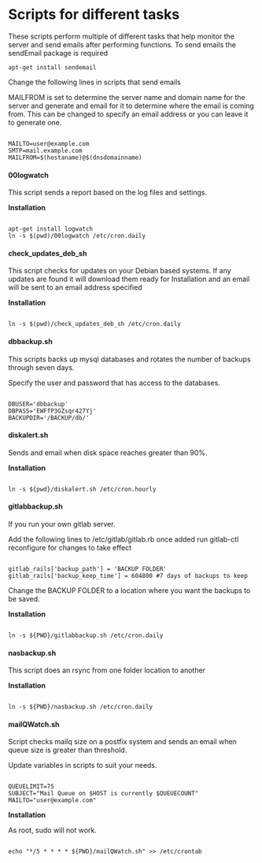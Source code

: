 Scripts for different tasks
===========================

These scripts perform multiple of different tasks that help monitor the server and send emails after performing functions.
To send emails the sendEmail package is required

<pre><code>apt-get install sendemail</code></pre>

Change the following lines in scripts that send emails

MAILFROM is set to determine the server name and domain name for the server and generate and email for it to determine where the email is coming from. This can be changed to specify an email address or you can leave it to generate one.

<pre><code>
MAILTO=user@example.com
SMTP=mail.example.com
MAILFROM=$(hostaname)@$(dnsdomainname)
</code></pre>

#### 00logwatch

This script sends a report based on the log files and settings.

<b>Installation</b>
<pre><code>
apt-get install logwatch
ln -s $(pwd)/00logwatch /etc/cron.daily
</code></pre>

#### check_updates_deb_sh

This script checks for updates on your Debian based systems. If any updates are found it will download them ready for Installation and an email will be sent to an email address specified

<b>Installation</b>
<pre><code>
ln -s $(pwd)/check_updates_deb_sh /etc/cron.daily
</code></pre>

#### dbbackup.sh

This scripts backs up mysql databases and rotates the number of backups through seven days.

Specify the user and password that has access to the databases.

<pre><code>
DBUSER='dbbackup'
DBPASS='EWFfP3GZsqr427Yj'
BACKUPDIR='/BACKUP/db/'
</code></pre>

#### diskalert.sh

Sends and email when disk space reaches greater than 90%.

<b>Installation</b>
<pre><code>
ln -s ${pwd}/diskalert.sh /etc/cron.hourly
</code></pre>

#### gitlabbackup.sh

If you run your own gitlab server.

Add the following lines to /etc/gitlab/gitlab.rb once added run gitlab-ctl reconfigure for changes to take effect

<pre><code>
gitlab_rails['backup_path'] = 'BACKUP FOLDER'
gitlab_rails['backup_keep_time'] = 604800 #7 days of backups to keep
</code></pre>

Change the BACKUP FOLDER to a location where you want the backups to be saved.

<b>Installation</b>
<pre><code>
ln -s ${PWD}/gitlabbackup.sh /etc/cron.daily
</code></pre>

#### nasbackup.sh

This script does an rsync from one folder location to another

<b>Installation</b>
<pre><code>
ln -s ${PWD}/nasbackup.sh /etc/cron.daily
</code></pre>

#### mailQWatch.sh

Script checks mailq size on a postfix system and sends an email when queue size is greater than threshold.

Update variables in scripts to suit your needs.

<pre><code>
QUEUELIMIT=75
SUBJECT="Mail Queue on $HOST is currently $QUEUECOUNT"
MAILTO="user@example.com"
</code></pre>

<b>Installation</b>

As root, sudo will not work.

<pre><code>
echo "*/5 * * * * ${PWD}/mailQWatch.sh" >> /etc/crontab
</code></pre>
